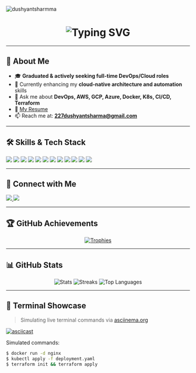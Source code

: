 <!-- Profile View Counter -->
<p align="left">
  <img src="https://komarev.com/ghpvc/?username=dushyantsharmma&label=Profile%20views&color=0e75b6&style=flat" alt="dushyantsharmma" />
</p>

<!-- Terminal Style Intro -->
<h1 align="center">
  <img src="https://readme-typing-svg.herokuapp.com?font=Fira+Code&size=22&duration=3500&pause=500&center=true&vCenter=true&width=435&lines=Hello+World!+I+am+Dushyant+Sharma;DevOps+%7C+Cloud+%7C+Automation+Engineer;GCP+%7C+AWS+%7C+K8s+%7C+Terraform+%7C+Docker;Always+learning+and+building..." alt="Typing SVG" />
</h1>

---

## 🧠 About Me

- 🎓 **Graduated & actively seeking full-time DevOps/Cloud roles**
- 🔭 Currently enhancing my **cloud-native architecture and automation** skills
- 💬 Ask me about **DevOps, AWS, GCP, Azure, Docker, K8s, CI/CD, Terraform**
- 📄 [My Resume](https://drive.google.com/file/d/1Vg7Tt-kUlBXTMO00QaH3hDvViZAp4u02/view?usp=sharing)
- 📫 Reach me at: **227dushyantsharma@gmail.com**

---

## 🛠️ Skills & Tech Stack

<p align="left">
  <img src="https://img.shields.io/badge/AWS-232F3E?style=flat&logo=amazon-aws&logoColor=white" />
  <img src="https://img.shields.io/badge/GCP-4285F4?style=flat&logo=google-cloud&logoColor=white" />
  <img src="https://img.shields.io/badge/Azure-0078D4?style=flat&logo=microsoft-azure&logoColor=white" />
  <img src="https://img.shields.io/badge/Docker-2496ED?style=flat&logo=docker&logoColor=white" />
  <img src="https://img.shields.io/badge/Kubernetes-326CE5?style=flat&logo=kubernetes&logoColor=white" />
  <img src="https://img.shields.io/badge/Terraform-623CE4?style=flat&logo=terraform&logoColor=white" />
  <img src="https://img.shields.io/badge/Linux-FCC624?style=flat&logo=linux&logoColor=black" />
  <img src="https://img.shields.io/badge/Bash-4EAA25?style=flat&logo=gnubash&logoColor=white" />
  <img src="https://img.shields.io/badge/Jenkins-D24939?style=flat&logo=jenkins&logoColor=white" />
  <img src="https://img.shields.io/badge/Git-F05032?style=flat&logo=git&logoColor=white" />
  <img src="https://img.shields.io/badge/React-20232A?style=flat&logo=react&logoColor=61DAFB" />
  <img src="https://img.shields.io/badge/JavaScript-F7DF1E?style=flat&logo=javascript&logoColor=black" />
</p>

---

## 🔗 Connect with Me

<p align="left">
  <a href="https://www.linkedin.com/in/dushyant-sharma-3619b420b/" target="_blank">
    <img src="https://img.shields.io/badge/LinkedIn-blue?style=for-the-badge&logo=linkedin&logoColor=white" />
  </a>
  <a href="https://www.instagram.com/dushyantshharmaa_/" target="_blank">
    <img src="https://img.shields.io/badge/Instagram-E4405F?style=for-the-badge&logo=instagram&logoColor=white" />
  </a>
</p>

---

## 🏆 GitHub Achievements

<p align="center">
  <a href="https://github.com/ryo-ma/github-profile-trophy">
    <img src="https://github-profile-trophy.vercel.app/?username=dushyantsharmma&theme=onedark&no-frame=true&column=7" alt="Trophies" />
  </a>
</p>

---

## 📊 GitHub Stats

<p align="center">
  <img src="https://github-readme-stats.vercel.app/api?username=dushyantsharmma&show_icons=true&theme=radical" alt="Stats" />
  <img src="https://github-readme-streak-stats.herokuapp.com/?user=dushyantsharmma&theme=radical" alt="Streaks" />
  <img src="https://github-readme-stats.vercel.app/api/top-langs/?username=dushyantsharmma&layout=compact&theme=radical" alt="Top Languages" />
</p>

---

## 🧪 Terminal Showcase

> Simulating live terminal commands via [asciinema.org](https://asciinema.org)

[![asciicast](https://asciinema.org/a/602473.svg)](https://asciinema.org/a/602473)

Simulated commands:

```bash
$ docker run -d nginx
$ kubectl apply -f deployment.yaml
$ terraform init && terraform apply
